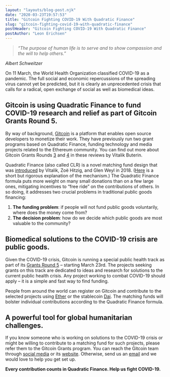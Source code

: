```yaml
---
layout: "layouts/blog-post.njk"
date: "2020-03-23T19:57:53"
title: "Gitcoin Fighting COVID-19 With Quadratic Finance"
slug: "gitcoin-fighting-covid-19-with-quadratic-finance"
postHeader: "Gitcoin Fighting COVID-19 With Quadratic Finance"
postAuthor: "Leon Erichsen"
---
```


> _“The purpose of human life is to serve and to show compassion and the will to help others.”_

_Albert Schweitzer_

On 11 March, the World Health Organization classified COVID-19 as a pandemic. The full social and economic repercussions of the spreading virus cannot yet be predicted, but it is clearly an unprecedented crisis that calls for a radical, open exchange of social as well as biomedical ideas.

## Gitcoin is using Quadratic Finance to fund COVID-19 research and relief as part of Gitcoin Grants Round 5.

By way of background, [Gitcoin](https://gitcoin.co/) is a platform that enables open source developers to monetize their work. They have previously run two grant programs based on Quadratic Finance, funding technology and media projects related to the Ethereum community. You can find out more about Gitcoin Grants Rounds [3](https://vitalik.ca/general/2019/10/24/gitcoin.html) and [4](https://vitalik.ca/general/2020/01/28/round4.html) in these reviews by Vitalik Buterin.

Quadratic Finance (also called CLR) is a novel matching fund design that was [introduced](https://papers.ssrn.com/sol3/papers.cfm?abstract_id=3243656) by Vitalik, Zoë Hitzig, and Glen Weyl in 2018. ([Here](https://vitalik.ca/general/2019/12/07/quadratic.html) is a short but rigorous explanation of the mechanism.) The Quadratic Finance formula puts more weight on many small donations than on a few large ones, mitigating incentives to “free ride” on the contributions of others. In so doing, it addresses two crucial problems in traditional public goods financing:

1.  **The funding problem**: if people will not fund public goods voluntarily, where does the money come from?
2.  **The decision problem**: how do we decide which public goods are most valuable to the community?

## Biomedical solutions to the COVID-19 crisis are public goods.

Given the COVID-19 crisis, Gitcoin is running a special public health track as part of its [Grants Round 5](https://gitcoin.co/grants/?type=health) – starting March 23rd. The projects seeking grants on this track are dedicated to ideas and research for solutions to the current public health crisis. Any project working to combat COVID-19 should apply – it is a simple and fast way to find funding.

People from around the world can register on Gitcoin and contribute to the selected projects using [Ether](https://ethereum.org/eth/) or the stablecoin [Dai](https://makerdao.com/en/whitepaper#abstract). The matching funds will bolster individual contributions according to the Quadratic Finance formula.

## A powerful tool for global humanitarian challenges.

If you know someone who is working on solutions to the COVID-19 crisis or might be willing to contribute to a matching fund for such projects, please refer them to the Gitcoin Grants program. You can reach the Gitcoin team through [social media](https://twitter.com/gitcoin) or its [website](https://gitcoin.co/). Otherwise, send us an [email](mailto:info@radicalxchange.org) and we would love to help you get set up.

**Every contribution counts in Quadratic Finance. Help us fight COVID-19.**
